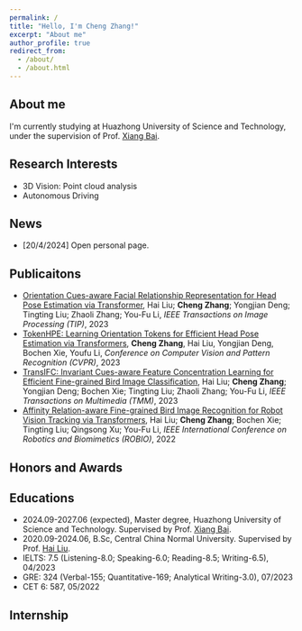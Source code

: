 ```yaml
---
permalink: /
title: "Hello, I'm Cheng Zhang!"
excerpt: "About me"
author_profile: true
redirect_from: 
  - /about/
  - /about.html
---
```


About me  
------

I'm currently studying at Huazhong University of Science and Technology, under the supervision of Prof. [Xiang Bai](https://scholar.google.com/citations?user=UeltiQ4AAAAJ&hl=en).  


Research Interests
------
* 3D Vision: Point cloud analysis  
* Autonomous Driving  



News
------

* [20/4/2024] Open personal page.

Publicaitons
------
* [Orientation Cues-aware Facial Relationship Representation for Head Pose Estimation via Transformer](https://ieeexplore.ieee.org/document/10318055), Hai Liu; **Cheng Zhang**; Yongjian Deng; Tingting Liu; Zhaoli Zhang; You-Fu Li, *IEEE Transactions on Image Processing (TIP)*, 2023
* [TokenHPE: Learning Orientation Tokens for Efficient Head Pose Estimation via Transformers](https://openaccess.thecvf.com/content/CVPR2023/html/Zhang_TokenHPE_Learning_Orientation_Tokens_for_Efficient_Head_Pose_Estimation_via_CVPR_2023_paper.html), **Cheng Zhang**, Hai Liu, Yongjian Deng, Bochen Xie, Youfu Li, *Conference on Computer Vision and Pattern Recognition (CVPR)*, 2023
* [TransIFC: Invariant Cues-aware Feature Concentration Learning for Efficient Fine-grained Bird Image Classification](https://ieeexplore.ieee.org/abstract/document/10023961), Hai Liu; **Cheng Zhang**; Yongjian Deng; Bochen Xie; Tingting Liu; Zhaoli Zhang; You-Fu Li, *IEEE Transactions on Multimedia (TMM)*, 2023
* [Affinity Relation-aware Fine-grained Bird Image Recognition for Robot Vision Tracking via Transformers](https://ieeexplore.ieee.org/abstract/document/10011861), Hai Liu; **Cheng Zhang**; Bochen Xie; Tingting Liu; Qingsong Xu; You-Fu Li, *IEEE International Conference on Robotics and Biomimetics (ROBIO)*, 2022

Honors and Awards
------


Educations
------
* 2024.09-2027.06 (expected), Master degree, Huazhong University of Science and Technology. Supervised by Prof. [Xiang Bai](https://scholar.google.com/citations?user=UeltiQ4AAAAJ&hl=en).
* 2020.09-2024.06, B.Sc, Central China Normal University. Supervised by Prof. [Hai Liu](https://scholar.google.com/citations?user=Tjw7zHEAAAAJ&hl=en).
* IELTS: 7.5 (Listening-8.0; Speaking-6.0; Reading-8.5; Writing-6.5), 04/2023
* GRE: 324 (Verbal-155; Quantitative-169; Analytical Writing-3.0), 07/2023
* CET 6: 587, 05/2022


Internship
------



